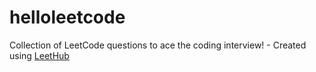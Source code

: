 # helloleetcode
Collection of LeetCode questions to ace the coding interview! - Created using [LeetHub](https://github.com/QasimWani/LeetHub)
